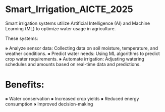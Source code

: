# Smart_Irrigation_AICTE_2025

   Smart irrigation systems utilize Artificial Intelligence (AI) and Machine Learning (ML) to optimize water usage in agriculture. 
   
   These systems:

   ⁍ Analyze sensor data: Collecting data on soil moisture, temperature, and weather conditions.
   ⁍ Predict water needs: Using ML algorithms to predict crop water requirements.
   ⁍ Automate irrigation: Adjusting watering schedules and amounts based on real-time data and predictions.

# Benefits:

   ⁍ Water conservation
   ⁍ Increased crop yields
   ⁍ Reduced energy consumption
   ⁍ Improved decision-making

